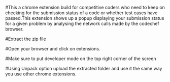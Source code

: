 #This a chrome extension build for competitive coders who need to keep on checking for the submission status of a code or whether test cases have passed.This extension shows up a popup displaying your submission status for a given problem by analysing the network calls made by the codechef browser.

#Extract the zip file

#Open your browser and click on extensions.

#Make sure to put developer mode on the top right corner of the screen

#Using Unpack option upload the extracted folder and use it the same way you use other chrome extensions.



